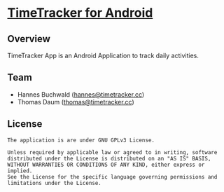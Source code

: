 # [TimeTracker for Android](https://www.timetracker.cc)

<!-- [![Get it on Google Play](http://www.tananaev.com/badges/google-play.svg)](https://play.google.com/store/apps/details?id=org.traccar.client) [![Get it on F-Droid](http://www.tananaev.com/badges/f-droid.svg)](https://f-droid.org/repository/browse/?fdid=org.traccar.client) -->

## Overview

TimeTracker App is an Android Application to track daily activities.

## Team

- Hannes Buchwald ([hannes@timetracker.cc](mailto:hannes@timetracker.cc))
- Thomas Daum ([thomas@timetracker.cc](mailto:thomas@timetracker.cc))

## License

    The application is are under GNU GPLv3 License.

    Unless required by applicable law or agreed to in writing, software
    distributed under the License is distributed on an "AS IS" BASIS,
    WITHOUT WARRANTIES OR CONDITIONS OF ANY KIND, either express or implied.
    See the License for the specific language governing permissions and
    limitations under the License.
